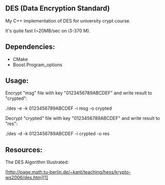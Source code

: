 DES (Data Encryption Standard)
------------------------------

My C++ implementation of DES for university crypt course.

It's quite fast (~20MB/sec on i3-370 M).


Dependencies:
-------------

* CMake
* Boost.Program_options

Usage:
------

Encrypt "msg" file with key "0123456789ABCDEF" and write result to "crypted":

./des -e -k 0123456789ABCDEF -i msg -o crypted


Decrypt "crypted" file with key "0123456789ABCDEF" and write result to "res":

./des -d -k 0123456789ABCDEF -i crypted -o res

Resources:
----------

The DES Algorithm Illustrated:

[http://page.math.tu-berlin.de/~kant/teaching/hess/krypto-ws2006/des.htm][1]

[1]: http://page.math.tu-berlin.de/~kant/teaching/hess/krypto-ws2006/des.htm

